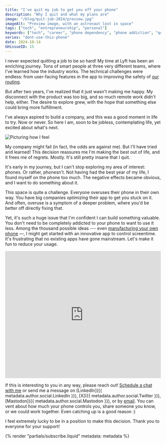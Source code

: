 ```yaml
---
title: "I've quit my job to get you off your phone"
description: "Why I quit and what my plans are"
image: "/blog/quit-job-2024/preview.jpg"
imageAlt: "Preview image, with an astronaut lost in space"
tags: ["tech", "entrepreneurship", "personal"]
keywords: ["tech", "career", "phone dependency", "phone addiction", "quitting a job", "entrepreneurship"]
series: "dont-use-this-phone"
date: 2024-10-14
GHissueID: 15
---
```


I never expected quitting a job to be so hard! My time at Lyft has been an enriching journey. Tons of smart people at three very different teams, where I've learned how the industry works. The technical challenges were endless: from user-facing features in the app to improving the safety of [our routing](https://www.lyft.com/blog/posts/lyfts-secret-plan-to-take-control-of-its-maps-and-its-future).

But after two years, I've realized that it just wasn't making me happy. My disconnect with the product was too big, and so much remote work didn't help, either. The desire to explore grew, with the hope that something else could bring more fulfillment.

I've always aspired to build a company, and this was a good moment in life to try. Now or never. So here I am, soon to be jobless, contemplating life, yet excited about what's next.

![Picturing how I feel](/blog/quit-job-2024/map.png)

My company might fail (in fact, the odds are against me). But I'll have tried and learned! This decision reassures me I'm making the best out of life, and it frees me of regrets. Mostly. It's still pretty insane that I quit.

It's early in my journey, but I can't stop exploring my area of interest: phones. Or rather, phonesn't. Not having had the best year of my life, I found myself on the phone too much. The negative effects became obvious, and I want to do something about it.

This space is quite a challenge. Everyone overuses their phone in their own way. You have big companies _optimizing_ their app to get you stuck on it. And often, overuse is a symptom of a deeper problem, where you'd be better off directly
fixing that.

Yet, it's such a huge issue that I'm confident I can build something valuable. You don't need to be completely addicted to your phone to want to use it less. Among the thousand possible ideas --- even [manufacturing your own phone](https://nullderef.com/blog/phone-intro/) —, I might get started with an innovative app to control screentime. It's frustrating that no existing apps have gone mainstream. Let's make it fun to reduce your usage.

<!-- Source: -->
<!--   https://docs.google.com/forms/d/1CBfDTJTn9Vm6Wola8KIJyMIs7OLGK9p3EjuLO8Qclww/edit -->
<p>
  <iframe
    loading="lazy"
    src="https://docs.google.com/forms/d/e/1FAIpQLSeBH5uuC0SobGZemcapCMxcKkHgL49l0wvtYTQjG3M-puAMew/viewform?embedded=true"
    width="100%"
    height="410"
    frameborder="0"
    marginheight="0"
    marginwidth="0">Loading…</iframe>
</p>

If this is interesting to you in any way, please reach out! [Schedule a chat with me](https://chat.nullderef.com) or send me a message on [LinkedIn]({{ metadata.author.social.LinkedIn }}), [X]({{ metadata.author.social.Twitter }}), [Mastodon]({{ metadata.author.social.Mastodon }}), or by [email](mailto:marioortizmanero@gmail.com). You can vent about how much your phone controls you, share someone you know, or we could work together. Even catching up is a good reason :)

I feel extremely lucky to be in a position to make this decision. Thank you to everyone for your support!

{% render "partials/subscribe.liquid" metadata: metadata %}
